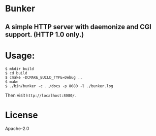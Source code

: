 Bunker
======

A simple HTTP server with daemonize and CGI support. (HTTP 1.0 only.)
---------------------------------------------------------------------

# Usage:

```
$ mkdir build
$ cd build
$ cmake -DCMAKE_BUILD_TYPE=Debug ..
$ make
$ ./bin/bunker -c ../docs -p 8080 -l ./bunker.log
```

Then visit `http://localhost:8080/`.

# License

Apache-2.0
